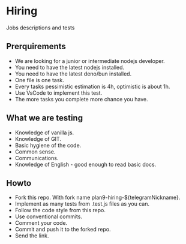# Hiring

Jobs descriptions and tests

## Prerquirements

-   We are looking for a junior or intermediate nodejs developer.
-   You need to have the latest nodejs installed.
-   You need to have the latest deno/bun installed.
-   One file is one task.
-   Every tasks pessimistic estimation is 4h, optimistic is about 1h.
-   Use VsCode to implement this test.
-   The more tasks you complete more chance you have.

## What we are testing

-   Knowledge of vanilla js.
-   Knowledge of GIT.
-   Basic hygiene of the code.
-   Common sense.
-   Communications.
-   Knowledge of English - good enough to read basic docs.

## Howto

-   Fork this repo. With fork name plan9-hiring-${telegramNickname}.
-   Implement as many tests from .test.js files as you can.
-   Follow the code style from this repo.
-   Use conventional commits.
-   Comment your code.
-   Commit and push it to the forked repo.
-   Send the link.

